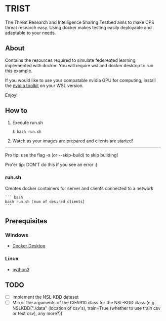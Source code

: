 # TRIST

The Threat Research and Intelligence Sharing Testbed aims to make CPS threat research easy. Using docker makes testing easily deployable and adaptable to your needs.

## About

Contains the resources required to simulate federeated learning implemented with docker.
You will require wsl and docker desktop to run this example.

If you would like to use your compatable nvidia GPU for computing, install the [nvidia toolkit](https://developer.nvidia.com/cuda-downloads?target_os=Linux&target_arch=x86_64&Distribution=WSL-Ubuntu&target_version=2.0&target_type=deb_local) on your WSL version.

Enjoy!

## How to

1. Execute run.sh

   ```bash
   $ bash run.sh
   ```

2. Watch as your images are prepared and clients are started!

---

Pro tip: use the flag -s (or --skip-build) to skip building!

Pro'er tip: DON'T do this if you see an error :)

### run.sh

Creates docker containers for server and clients connected to a network

    ``` bash
    bash run.sh [num of desired clients]
    ```

## Prerequisites

### Windows

- [Docker Desktop](https://www.docker.com/products/docker-desktop/)

### Linux

- [python3](https://www.python.org/downloads/)

## TODO

- [ ] Implement the NSL-KDD dataset
- [ ] Mirror the arguments of the CIFAR10 class for the NSL-KDD class (e.g. NSLKDD("./data" (location of csv's), train=True (whether to use train csv or test csv), any more?))
